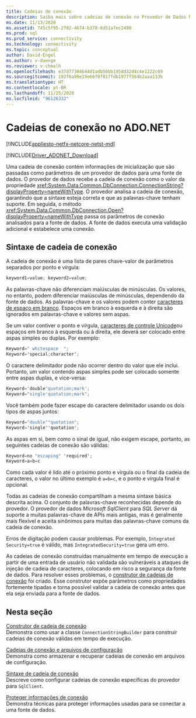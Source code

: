 ```yaml
---
title: Cadeias de conexão
description: Saiba mais sobre cadeias de conexão no Provedor de Dados Microsoft SqlClient para SQL Server, que contêm informações de inicialização passadas como um parâmetro de um provedor de dados para uma fonte de dados.
ms.date: 11/13/2020
ms.assetid: 745c5f95-2f02-4674-b378-6d51a7ec2490
ms.prod: sql
ms.prod_service: connectivity
ms.technology: connectivity
ms.topic: conceptual
author: David-Engel
ms.author: v-daenge
ms.reviewer: v-chmalh
ms.openlocfilehash: e37d77304644d1adb50bb195dd32d4c4e1222c09
ms.sourcegitcommit: 192f6a99e19e66f0f817fdb1977f564b2aaa133b
ms.translationtype: HT
ms.contentlocale: pt-BR
ms.lasthandoff: 11/25/2020
ms.locfileid: "96126332"
---
```

# <a name="connection-strings-in-adonet"></a>Cadeias de conexão no ADO.NET

[!INCLUDE[appliesto-netfx-netcore-netst-md](../../includes/appliesto-netfx-netcore-netst-md.md)]

[!INCLUDE[Driver_ADONET_Download](../../includes/driver_adonet_download.md)]

Uma cadeia de conexão contém informações de inicialização que são passadas como parâmetros de um provedor de dados para uma fonte de dados. O provedor de dados recebe a cadeia de conexão como o valor da propriedade <xref:System.Data.Common.DbConnection.ConnectionString?displayProperty=nameWithType>. O provedor analisa a cadeia de conexão, garantindo que a sintaxe esteja correta e que as palavras-chave tenham suporte. Em seguida, o método <xref:System.Data.Common.DbConnection.Open?displayProperty=nameWithType> passa os parâmetros de conexão analisados para a fonte de dados. A fonte de dados executa uma validação adicional e estabelece uma conexão.

## <a name="connection-string-syntax"></a>Sintaxe de cadeia de conexão

A cadeia de conexão é uma lista de pares chave-valor de parâmetros separados por ponto e vírgula:

```csharp
keyword1=value; keyword2=value;
```

As palavras-chave não diferenciam maiúsculas de minúsculas. Os valores, no entanto, podem diferenciar maiúsculas de minúsculas, dependendo da fonte de dados. As palavras-chave e os valores podem conter [caracteres de espaço em branco](https://en.wikipedia.org/wiki/Whitespace_character#Unicode). Espaços em branco à esquerda e à direita são ignorados em palavras-chave e valores sem aspas.

Se um valor contiver o ponto e vírgula, [caracteres de controle Unicode](https://en.wikipedia.org/wiki/Unicode_control_characters)ou espaços em branco à esquerda ou à direita, ele deverá ser colocado entre aspas simples ou duplas. Por exemplo:

```csharp
Keyword=" whitespace  ";
Keyword='special;character';
```

O caractere delimitador pode não ocorrer dentro do valor que ele inclui. Portanto, um valor contendo aspas simples pode ser colocado somente entre aspas duplas, e vice-versa:

```csharp
Keyword='double"quotation;mark';
Keyword="single'quotation;mark";
```

Você também pode fazer escape do caractere delimitador usando os dois tipos de aspas juntos:

```csharp
Keyword="double""quotation";
Keyword='single''quotation';
```

As aspas em si, bem como o sinal de igual, não exigem escape, portanto, as seguintes cadeias de conexão são válidas:

```csharp
Keyword=no "escaping" 'required';
Keyword=a=b=c
```

Como cada valor é lido até o próximo ponto e vírgula ou o final da cadeia de caracteres, o valor no último exemplo é `a=b=c`, e o ponto e vírgula final é opcional.

Todas as cadeias de conexão compartilham a mesma sintaxe básica descrita acima. O conjunto de palavras-chave reconhecidas depende do provedor. O provedor de dados *Microsoft SqlClient* para *SQL Server* dá suporte a muitas palavras-chave de APIs mais antigas, mas é geralmente mais flexível e aceita sinônimos para muitas das palavras-chave comuns da cadeia de conexão.

Erros de digitação podem causar problemas. Por exemplo, `Integrated Security=true` é válido, mas `IntegratedSecurity=true` gera um erro.

As cadeias de conexão construídas manualmente em tempo de execução a partir de uma entrada de usuário não validada são vulneráveis a ataques de injeção de cadeia de caracteres, colocando em risco a segurança da fonte de dados. Para resolver esses problemas, o [construtor de cadeias de conexão](connection-string-builders.md) foi criado. Esse construtor expõe parâmetros como propriedades fortemente tipadas e torna possível validar a cadeia de conexão antes que ela seja enviada para a fonte de dados.

## <a name="in-this-section"></a>Nesta seção

[Construtor de cadeia de conexão](connection-string-builders.md)\
Demonstra como usar a classe `ConnectionStringBuilder` para construir cadeias de conexão válidas em tempo de execução.

[Cadeias de conexão e arquivos de configuração](connection-strings-and-configuration-files.md)\
Demonstra como armazenar e recuperar cadeias de conexão em arquivos de configuração.

[Sintaxe de cadeia de conexão](connection-string-syntax.md)\
Descreve como configurar cadeias de conexão específicas do provedor para `SqlClient`.

[Proteger informações de conexão](protecting-connection-information.md)\
Demonstra técnicas para proteger informações usadas para se conectar a uma fonte de dados.
